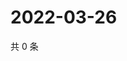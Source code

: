 # 2022-03-26

共 0 条

<!-- BEGIN WEIBO -->
<!-- 最后更新时间 Sat Mar 26 2022 01:15:27 GMT+0800 (China Standard Time) -->

<!-- END WEIBO -->

